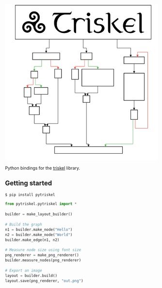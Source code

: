 ![](https://github.com/triskellib/triskel/raw/master/.github/assets/triskel_light.png)

Python bindings for the [triskel](https://github.com/triskellib/triskel) library.

## Getting started

```
$ pip install pytriskel
```

```python
from pytriskel.pytriskel import *

builder = make_layout_builder()

# Build the graph
n1 = builder.make_node("Hello")
n2 = builder.make_node("World")
builder.make_edge(n1, n2)

# Measure node size using font size
png_renderer = make_png_renderer()
builder.measure_nodes(png_renderer)

# Export an image
layout = builder.build()
layout.save(png_renderer, "out.png")
```
